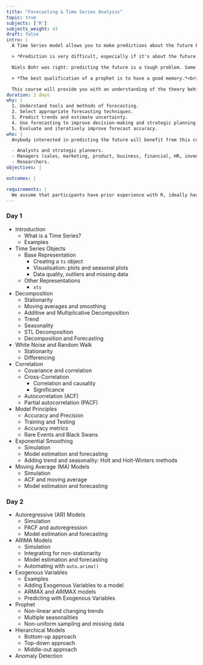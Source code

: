 ```yaml
---
title: "Forecasting & Time Series Analysis"
topic: true
subjects: ['R']
subjects_weight: 43
draft: false
intro: |
  A Time Series model allows you to make predictions about the future based on observations from the past. These models have important applications in science, industry and commerce.

  > *Prediction is very difficult, especially if it's about the future.*<br>&mdash; Niels Bohr, Nobel Laureate (Physics)

  Niels Bohr was right: predicting the future is a tough problem. Some things, like lottery numbers, are inherently unpredictable. Others, like air temperatures and rainfall, are reasonably predictable. Time series analysis makes it possible to assess whether or not predictions are possible and, if they are, build a model which can generate informed predictions for the future with realistic estimates of uncertainty.

  > *The best qualification of a prophet is to have a good memory.*<br>&mdash; George Savile

  This course will provide you with an understanding of the theory behind time series models and the ability to build such models in R. By the end of the course you'll be able to select the appropriate model for your data, train a model and start making predictions.
duration: 2 days
why: |
  1. Understand tools and methods of forecasting.
  2. Select appropriate forecasting techniques.
  3. Predict trends and estimate uncertainty.
  4. Use forecasting to improve decision-making and strategic planning.
  5. Evaluate and iteratively improve forecast accuracy.
who: |
  Anybody interested in predicting the future will benefit from this course.

  - Analysts and strategic planners.
  - Managers (sales, marketing, product, business, financial, HR, inventory and supply chain).
  - Researchers.
objectives: |

outcomes: |

requirements: |
  We assume that participants have prior experience with R, ideally having completed both the the [Introduction to R](https://www.exegetic.biz/training/r-introduction/) and [Data Wrangling](https://www.exegetic.biz/training/r-data-wrangling/) courses.
---
```


### Day 1

- Introduction
    * What is a Time Series?
    * Examples
- Time Series Objects
    * Base Representation
        - Creating a `ts` object
        - Visualisation: plots and seasonal plots
        - Data quality, outliers and missing data
    * Other Representations
        - `xts`
- Decomposition
    * Stationarity
    * Moving averages and smoothing
    * Additive and Multiplicative Decomposition
    * Trend
    * Seasonality
    * STL Decomposition
    * Decomposition and Forecasting
- White Noise and Random Walk
    - Stationarity
    - Differencing
- Correlation
    - Covariance and correlation
    - Cross-Correlation
        * Correlation and causality
        * Significance
    - Autocorrelation (ACF)
    - Partial autocorrelation (PACF)
- Model Principles
    * Accuracy and Precision
    * Training and Testing
    * Accuracy metrics
    * Rare Events and Black Swans
- Exponential Smoothing
    - Simulation
    - Model estimation and forecasting
    - Adding trend and seasonality: Holt and Holt-Winters methods
- Moving Average (MA) Models
    - Simulation
    - ACF and moving average
    - Model estimation and forecasting

### Day 2

- Autoregressive (AR) Models
    - Simulation
    - PACF and autoregression
    - Model estimation and forecasting
- ARIMA Models
    - Simulation
    - Integrating for non-stationarity
    - Model estimation and forecasting
    - Automating with `auto.arima()`
- Exogenous Variables
    * Examples
    * Adding Exogenous Variables to a model
    * ARMAX and ARIMAX models
    * Predicting with Exogenous Variables
- Prophet
    - Non-linear and changing trends
    - Multiple seasonalities
    - Non-uniform sampling and missing data
- Hierarchical Models
    - Bottom-up approach
    - Top-down approach
    - Middle-out approach
- Anomaly Detection
